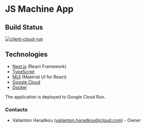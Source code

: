 # JS Machine App

## Build Status

[![client-cloud-run](https://github.com/vharadkou/js-machine-next/actions/workflows/cloud-run.yml/badge.svg)](https://github.com/vharadkou/js-machine-next/actions/workflows/cloud-run.yml)

## Technologies

- [Next.js](https://nextjs.org/) (React Framework)
- [TypeScript](https://www.typescriptlang.org/)
- [MUI](https://mui.com/) (Material UI for React)
- [Google Cloud](https://cloud.google.com/)
- [Docker](https://www.docker.com/)

The application is deployed to Google Cloud Run.

### Contacts

- Valiantsin Haradkou (valiantsin.haradkou@icloud.com) - Owner
